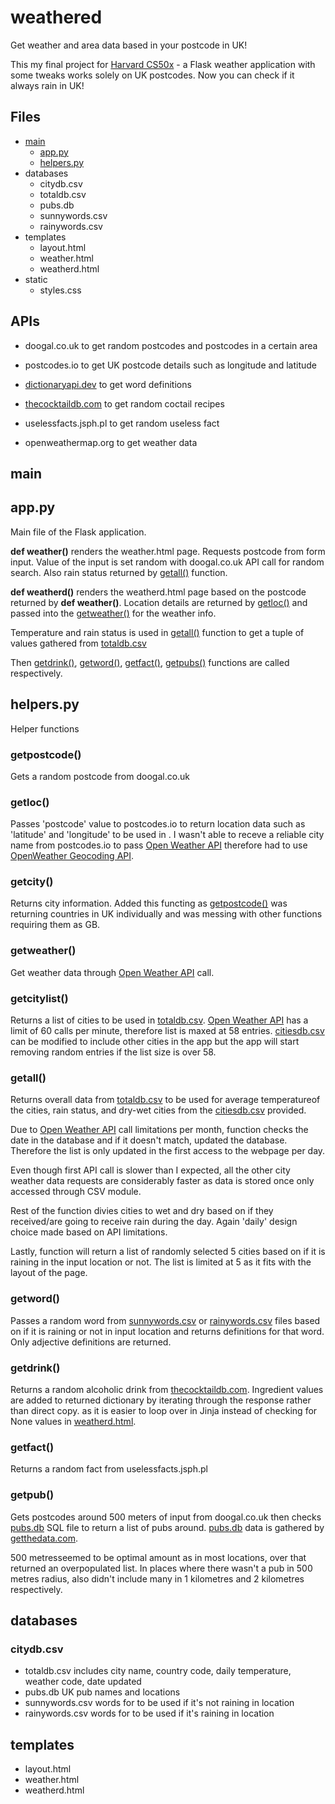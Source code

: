 # weathered
Get weather and area data based in your postcode in UK!

This my final project for [Harvard CS50x](https://cs50.harvard.edu/x/2022/project/) - a Flask weather application with some tweaks works solely on UK postcodes. Now you can check if it always rain in UK!
## Files
* [main](https://github.com/armankiran/weatherd/blob/main/README.md##main)
	* [app.py](##https://github.com/armankiran/weatherd/blob/main/README.md##app.py)
	* [helpers.py](##https://github.com/armankiran/weatherd/blob/main/README.md##helpers.py)
*  databases
	* citydb.csv
	* totaldb.csv
	* pubs.db
	* sunnywords.csv
	* rainywords.csv
* templates
	* layout.html
	* weather.html
	* weatherd.html
* static
	* styles.css

## APIs
* doogal.co.uk
to get random postcodes and postcodes in a certain area

* postcodes.io
to get UK postcode details such as longitude and latitude

* [dictionaryapi.dev](dictionaryapi.dev)
to get word definitions
* [thecocktaildb.com](thecocktaildb.com/api.php)
to get random coctail recipes
* uselessfacts.jsph.pl
to get random useless fact
* openweathermap.org
to get weather data

## main
## app.py
Main file of the Flask application. 

**def weather()** renders the weather.html page. 
Requests postcode from form input. Value of the input is set random with doogal.co.uk API call for random search.
Also rain status returned by [getall()](https://github.com/armankiran/weatherd/blob/main/README.md###getall()) function. 

**def weatherd()** renders the weatherd.html page based on the postcode returned by **def weather()**. Location details are returned by [getloc()](https://github.com/armankiran/weatherd/blob/main/README.md###getloc()) and passed into the [getweather()](https://github.com/armankiran/weatherd/blob/main/README.md###getweather()) for the weather info. 

 Temperature and rain status is used in [getall()](https://github.com/armankiran/weatherd/blob/main/README.md###getall()) function to get a tuple of values gathered from [totaldb.csv](https://github.com/armankiran/weatherd/blob/main/README.md##databases) 
 
Then [getdrink()](https://github.com/armankiran/weatherd/blob/main/README.md###getdrink()), [getword()](https://github.com/armankiran/weatherd/blob/main/README.md###getword()), [getfact()](https://github.com/armankiran/weatherd/blob/main/README.md###getfact()), [getpubs()](https://github.com/armankiran/weatherd/blob/main/README.md###getpubs()) functions are called respectively.


##  helpers.py
Helper functions
### getpostcode()
Gets a random postcode from doogal.co.uk
### getloc()
Passes 'postcode' value to postcodes.io to return location data such as 'latitude' and 'longitude' to be used in .  I wasn't able to receve a reliable city name from postcodes.io to pass [Open Weather API](https://openweathermap.org/api) therefore had to use [OpenWeather Geocoding API](https://openweathermap.org/api/geocoding-api).

### getcity()
Returns city information. Added this functing as [getpostcode()](https://github.com/armankiran/weatherd/blob/main/README.md###getpostcode()) was returning countries in UK individually and was messing with other functions requiring them as GB.

### getweather()
Get weather data through [Open Weather API](https://openweathermap.org/api) call.

### getcitylist()
Returns a list of cities to be used in [totaldb.csv](https://github.com/armankiran/weatherd/blob/main/README.md##databases). [Open Weather API](https://openweathermap.org/api) has a limit of 60 calls per minute, therefore list is maxed at 58 entries. 
[citiesdb.csv](https://github.com/armankiran/weatherd/blob/main/README.md##databases) can be modified to include other cities in the app but the app will start removing random entries if the list size is over 58.

### getall()
Returns overall data from [totaldb.csv](https://github.com/armankiran/weatherd/blob/main/README.md##databases) to be used for average temperatureof the cities, rain status, and dry-wet cities from the [citiesdb.csv](https://github.com/armankiran/weatherd/blob/main/README.md##databases)  provided. 

Due to [Open Weather API](https://openweathermap.org/api) call limitations per month, function checks the date in the database and if it doesn't match, updated the database. Therefore the list is only updated in the first access to the webpage per day.

Even though first API call is slower than I expected, all the other city weather data requests are considerably faster as data is stored once only accessed through CSV module.

Rest of the function divies cities to wet and dry based on if they received/are going to receive rain during the day. Again 'daily' design choice made based on API limitations.

Lastly, function will return a list of randomly selected 5 cities based on if it is raining in the input location or not. The list is limited at 5 as it fits with the layout of the page.

### getword()
Passes a random word from [sunnywords.csv](databases) or [rainywords.csv](https://github.com/armankiran/weatherd/blob/main/README.md##databases) files based on if it is raining or not in input location and returns definitions for that word. Only adjective definitions are returned.

### getdrink()
Returns a random alcoholic drink from [thecocktaildb.com](thecocktaildb.com/api.php). Ingredient values are added to returned dictionary by iterating through the response rather than direct copy. as it is easier to loop over in Jinja instead of checking for None values in [weatherd.html](https://github.com/armankiran/weatherd/blob/main/README.md###weatherd.html).

### getfact()
Returns a random fact from uselessfacts.jsph.pl

### getpub()
Gets postcodes around 500 meters of input from doogal.co.uk then checks [pubs.db](https://github.com/armankiran/weatherd/blob/main/README.md##databases) SQL file to return a list of pubs around.
[pubs.db](https://github.com/armankiran/weatherd/blob/main/README.md##databases) data is gathered by [getthedata.com](https://www.getthedata.com/open-pubs).

500 metresseemed to be optimal amount as in most locations, over that returned an overpopulated list. In places where there wasn't a pub in 500 metres radius, also didn't include many in 1 kilometres and 2 kilometres respectively.

## databases
### citydb.csv
-   totaldb.csv
includes city name, country code, daily temperature, weather code, date updated
-   pubs.db
UK pub names and locations
-   sunnywords.csv
words for to be used if it's not raining in location
-   rainywords.csv
words for to be used if it's raining in location

## templates
-   layout.html
-   weather.html
-   weatherd.html
